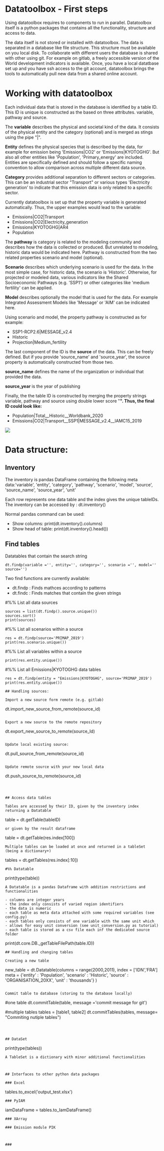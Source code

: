

# Datatoolbox - First steps

Using datatoolbox requires to components to run in parallel. Datatoolbox itself is a python packages that contains all the functionality, structure and access to data. 

The data itself is not stored or installed with datatoolbox. The data is separated in a database like file structure. This structure must be available on you local disk. To collaborate with different users the database is shared with other using git. For example on gitlab, a freely accessible version of the World development indicators is available. Once, you have a local datatbase set up and you have ssh access to the git account, datatoolbox brings the tools to automatically pull new data from a shared online account.


# Working with datatoolbox

Each individual data that is stored in the database is identified by a table ID. This ID is unique is constructed as the based on three attributes. variable, pathway and source. 

The **variable** describes the physical and societal kind of the data. It consists of the physical entity and the category (optional) and is merged as stings using the pipe "|".

**Entity** defines the physical species that is described by the data, for example for emission being 'Emissions|CO2' or 'Emissions|KYOTOGHG'. But also all other entities like 'Population', 'Primary_energy' are included. Entities are specifically defined and should follow a specific naming convention to allow comparison across multiple different data source. 

**Category** provides additional separation to different sectors or categories. This can be an industrial sector "Transport" or various types 'Electricity generation' to indicate that this emission data is only related to a specific sector. 

Currently datatoolbox is set up that the property variable is generated automatically. Thus, the upper examples would lead to the variable:

- Emissions|CO2|Transport
- Emissions|CO2|Electricity_generation
- Emissions|KYOTOGHG|AR4
- Population

The **pathway** is category is related to the modeling community and describes how the data is collected or produced. But unrelated to modeling, historic data would be indicated here. Pathway is constructed from the two related properties scenario and model (optional). 

**Scenario** describes which underlying scenario is used for the data. In the most simple case, for historic data, the scenario is 'Historic'. Otherwise, for projected or modeled data, various indicators like the Shared Socioeconomic Pathways (e.g. 'SSP1') or other categories like 'medium fertility' can be applied.

**Model** describes optionally the model that is used for the data. For example Integrated Assessment Models like 'Message' or 'AIM' can be indicated here. 

Using scenario and model, the property pathway is constructed as for example:

- SSP1-RCP2.6|MESSAGE_v2.4
- Historic
- Projection|Medium_fertility

The last component of the ID is the **source** of the data. This can be freely defined. But if you provide 'source_name' and 'source_year', the source property is automatically constructed from those two.

**source_name** defines the name of the organization or individual that provided the data.

**source_year** is the year of publishing



Finally, the the table ID is constructed by merging the property strings variable, pathway and source using double lower score "__". Thus, the final ID could look like:__

- Population|Total__Historic__Worldbank_2020
- Emissions|CO2|Transport__SSP1|MESSAGE_v2.4__IAMC15_2019



![](figures/ID_meta_data.svg.png)



# Data structure: 

## Inventory

The inventory is pandas DataFrame containing the following meta data:'variable', 'entity', 'category', 'pathway', 'scenario', 'model', 'source', 'source_name', 'source_year', 'unit'

Each row represents one data table and the index gives the unique tableIDs. The inventory can be accessed by : dt.inventory()

Normal pandas command can be used:

- Show columns: print(dt.inventory().columns)
- Show head of table: print(dt.inventory().head())



## Find tables

Datatables that contain the search string

```
dt.findp(variable ='', entity='', category='', scenario ='', model='' source='')
```
Two find functions are currently available:
- dt.findp : Finds mathces according to patterns
- dt.findc : Finds matches that contain the given strings


#%% List all data sources
```
sources = list(dt.findp().source.unique())
sources.sort()
print(sources)
```


#%% List all scenarios within a source
```
res = dt.findp(source='PRIMAP_2019')
print(res.scenario.unique())
```

#%% List all variables within a source
```
print(res.entity.unique())
```

#%% List all Emissions|KYOTOGHG data tables 
```
res = dt.findp(entity = "Emissions|KYOTOGHG", source='PRIMAP_2019')
print(res.entity.unique())
```


```
## Handling sources:

Import a new source form remote (e.g. gitlab)

```
dt.import_new_source_from_remote(source_id)
```

Export a new source to the remote repository

```
dt.export_new_source_to_remote(source_Id)
```

Update local existing source:

```
dt.pull_source_from_remote(source_id)
```

Update remote source with your new local data

```
dt.push_source_to_remote(source_id)
```



## Access data tables

Tables are accessed by their ID, given by the inventory index returning a Datatable
```
table = dt.getTable(tableID)
```
or given by the result dataframe
```
table = dt.getTable(res.index[100])
```
Multiple tables can be loaded at once and returned in a tableSet (being a dictionary+)
```
tables = dt.getTables(res.index[:10])
```
#%% Datatable
```
print(type(table))
```
A Datatable is a pandas Dataframe with addition restrictions and functionalities

- columns are integer years
- the index only consists of varied region identifiers
- the data is numeric
- each table as meta data attached with some required variables (see config.py)
- each tables only consists of one variable with the same unit which 
- allows for easy unit conversion (see unit_conversion.py as tutorial)
- each table is stored as a csv file each inf the dedicated source folder
```
print(dt.core.DB._getTableFilePath(table.ID))
```
## Handling and changing tables

Creating a new table 

```
new_table = dt.Datatable(columns = range(2000,2011),
             			 index = ['IDN','FRA']
             			 meta = {'entity' : 'Population',
                    		   	 'scenario' : 'Historic',
                    			 'source' : 'ORGANISATION_20XX',
                    			 'unit' : 'thousands'}
            			 )
```

Commit table to database (storing to the database locally)

```
#one table
dt.commitTable(table, message ='commit message for git')

#multiple tables
tables = [table1, table2]
dt.commitTables(tables, message= "Commiting nutiple tables")
```



## DataSet 

```
print(type(tables))
```
A TableSet is a dictionary with minor additional functionalities



## Interfaces to other python data packages

### Excel
```
tables.to_excel('output_test.xlsx')
```
### PyIAM
```
iamDataFrame = tables.to_IamDataFrame()
```
### XArray

### Emission module PIK



### 